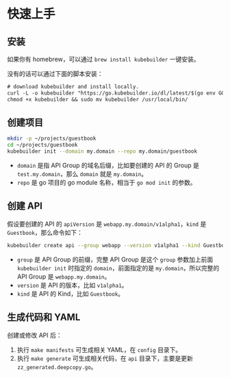 # 快速上手

## 安装

如果你有 homebrew，可以通过 `brew install kubebuilder` 一键安装。

没有的话可以通过下面的脚本安装：

```txt
# download kubebuilder and install locally.
curl -L -o kubebuilder "https://go.kubebuilder.io/dl/latest/$(go env GOOS)/$(go env GOARCH)"
chmod +x kubebuilder && sudo mv kubebuilder /usr/local/bin/
```

## 创建项目

```bash
mkdir -p ~/projects/guestbook
cd ~/projects/guestbook
kubebuilder init --domain my.domain --repo my.domain/guestbook
```

- `domain` 是指 API Group 的域名后缀，比如要创建的 API 的 Group 是 `test.my.domain`，那么 `domain` 就是 `my.domain`。
- `repo` 是 go 项目的 go module 名称，相当于 `go mod init` 的参数。

## 创建 API

假设要创建的 API 的 `apiVersion` 是 `webapp.my.domain/v1alpha1`，`kind` 是 `Guestbook`，那么命令如下：

```bash
kubebuilder create api --group webapp --version v1alpha1 --kind Guestbook
```

- `group` 是 API Group 的前缀，完整 API Group 是这个 `group` 参数加上前面 `kubebuilder init` 时指定的 `domain`，前面指定的是 `my.domain`，所以完整的 API Group 是 `webapp.my.domain`。
- `version` 是 API 的版本，比如 `v1alpha1`。
- `kind` 是 API 的 Kind，比如 `Guestbook`。


## 生成代码和 YAML

创建或修改 API 后：
1. 执行 `make manifests` 可生成相关 YAML，在 `config` 目录下。
2. 执行 `make generate` 可生成相关代码，在 `api` 目录下，主要是更新 `zz_generated.deepcopy.go`。

